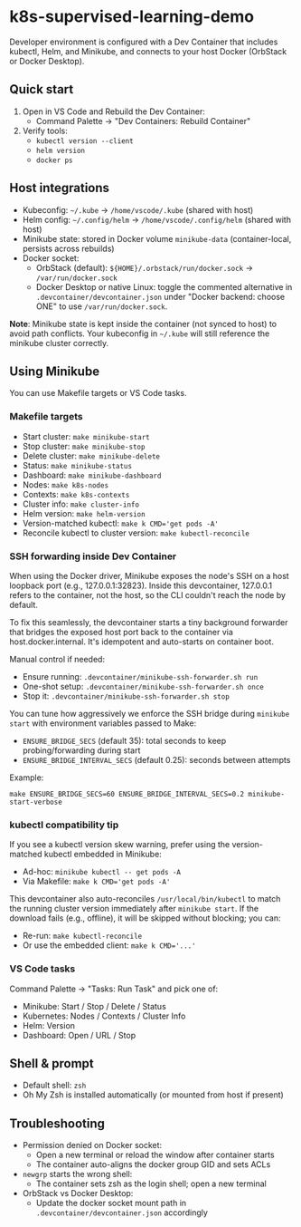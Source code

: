 # k8s-supervised-learning-demo

Developer environment is configured with a Dev Container that includes kubectl, Helm, and Minikube, and connects to your host Docker (OrbStack or Docker Desktop).

## Quick start

1. Open in VS Code and Rebuild the Dev Container:
   - Command Palette → "Dev Containers: Rebuild Container"
2. Verify tools:
   - `kubectl version --client`
   - `helm version`
   - `docker ps`

## Host integrations

- Kubeconfig: `~/.kube` → `/home/vscode/.kube` (shared with host)
- Helm config: `~/.config/helm` → `/home/vscode/.config/helm` (shared with host)
- Minikube state: stored in Docker volume `minikube-data` (container-local, persists across rebuilds)
- Docker socket:
  - OrbStack (default): `${HOME}/.orbstack/run/docker.sock` → `/var/run/docker.sock`
  - Docker Desktop or native Linux: toggle the commented alternative in `.devcontainer/devcontainer.json` under "Docker backend: choose ONE" to use `/var/run/docker.sock`.

**Note**: Minikube state is kept inside the container (not synced to host) to avoid path conflicts. Your kubeconfig in `~/.kube` will still reference the minikube cluster correctly.

## Using Minikube

You can use Makefile targets or VS Code tasks.

### Makefile targets

- Start cluster: `make minikube-start`
- Stop cluster: `make minikube-stop`
- Delete cluster: `make minikube-delete`
- Status: `make minikube-status`
- Dashboard: `make minikube-dashboard`
- Nodes: `make k8s-nodes`
- Contexts: `make k8s-contexts`
- Cluster info: `make cluster-info`
- Helm version: `make helm-version`
- Version-matched kubectl: `make k CMD='get pods -A'`
- Reconcile kubectl to cluster version: `make kubectl-reconcile`

### SSH forwarding inside Dev Container

When using the Docker driver, Minikube exposes the node's SSH on a host loopback port (e.g., 127.0.0.1:32823). Inside this devcontainer, 127.0.0.1 refers to the container, not the host, so the CLI couldn't reach the node by default.

To fix this seamlessly, the devcontainer starts a tiny background forwarder that bridges the exposed host port back to the container via host.docker.internal. It's idempotent and auto-starts on container boot.

Manual control if needed:
- Ensure running: `.devcontainer/minikube-ssh-forwarder.sh run`
- One-shot setup: `.devcontainer/minikube-ssh-forwarder.sh once`
- Stop it: `.devcontainer/minikube-ssh-forwarder.sh stop`

You can tune how aggressively we enforce the SSH bridge during `minikube start` with environment variables passed to Make:

- `ENSURE_BRIDGE_SECS` (default 35): total seconds to keep probing/forwarding during start
- `ENSURE_BRIDGE_INTERVAL_SECS` (default 0.25): seconds between attempts

Example:

```
make ENSURE_BRIDGE_SECS=60 ENSURE_BRIDGE_INTERVAL_SECS=0.2 minikube-start-verbose
```

### kubectl compatibility tip

If you see a kubectl version skew warning, prefer using the version-matched kubectl embedded in Minikube:

- Ad-hoc: `minikube kubectl -- get pods -A`
- Via Makefile: `make k CMD='get pods -A'`

This devcontainer also auto-reconciles `/usr/local/bin/kubectl` to match the running cluster version immediately after `minikube start`. If the download fails (e.g., offline), it will be skipped without blocking; you can:

- Re-run: `make kubectl-reconcile`
- Or use the embedded client: `make k CMD='...'`

### VS Code tasks

Command Palette → "Tasks: Run Task" and pick one of:

- Minikube: Start / Stop / Delete / Status
- Kubernetes: Nodes / Contexts / Cluster Info
- Helm: Version
 - Dashboard: Open / URL / Stop

## Shell & prompt

- Default shell: `zsh`
- Oh My Zsh is installed automatically (or mounted from host if present)

## Troubleshooting

- Permission denied on Docker socket:
  - Open a new terminal or reload the window after container starts
  - The container auto-aligns the docker group GID and sets ACLs
- `newgrp` starts the wrong shell:
  - The container sets zsh as the login shell; open a new terminal
- OrbStack vs Docker Desktop:
  - Update the docker socket mount path in `.devcontainer/devcontainer.json` accordingly
